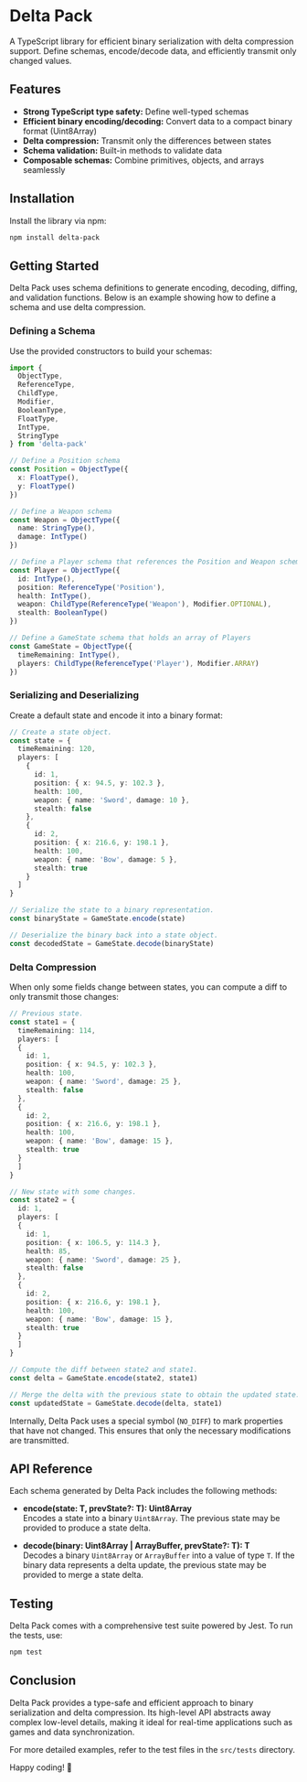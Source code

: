 # Delta Pack

A TypeScript library for efficient binary serialization with delta compression support. Define schemas, encode/decode data, and efficiently transmit only changed values.

## Features

- **Strong TypeScript type safety:** Define well-typed schemas
- **Efficient binary encoding/decoding:** Convert data to a compact binary format (Uint8Array)
- **Delta compression:** Transmit only the differences between states
- **Schema validation:** Built-in methods to validate data
- **Composable schemas:** Combine primitives, objects, and arrays seamlessly

## Installation

Install the library via npm:

```bash
npm install delta-pack
```


## Getting Started

Delta Pack uses schema definitions to generate encoding, decoding, diffing, and validation functions. Below is an example showing how to define a schema and use delta compression.

### Defining a Schema

Use the provided constructors to build your schemas:

```ts
import {
  ObjectType,
  ReferenceType,
  ChildType,
  Modifier,
  BooleanType,
  FloatType,
  IntType,
  StringType
} from 'delta-pack'

// Define a Position schema
const Position = ObjectType({
  x: FloatType(),
  y: FloatType()
})

// Define a Weapon schema
const Weapon = ObjectType({
  name: StringType(),
  damage: IntType()
})

// Define a Player schema that references the Position and Weapon schemas
const Player = ObjectType({
  id: IntType(),
  position: ReferenceType('Position'),
  health: IntType(),
  weapon: ChildType(ReferenceType('Weapon'), Modifier.OPTIONAL),
  stealth: BooleanType()
})

// Define a GameState schema that holds an array of Players
const GameState = ObjectType({
  timeRemaining: IntType(),
  players: ChildType(ReferenceType('Player'), Modifier.ARRAY)
})
```

### Serializing and Deserializing

Create a default state and encode it into a binary format:

```ts
// Create a state object.
const state = {
  timeRemaining: 120,
  players: [
    {
      id: 1,
      position: { x: 94.5, y: 102.3 },
      health: 100,
      weapon: { name: 'Sword', damage: 10 },
      stealth: false
    },
    {
      id: 2,
      position: { x: 216.6, y: 198.1 },
      health: 100,
      weapon: { name: 'Bow', damage: 5 },
      stealth: true
    }
  ]
}

// Serialize the state to a binary representation.
const binaryState = GameState.encode(state)

// Deserialize the binary back into a state object.
const decodedState = GameState.decode(binaryState)
```

### Delta Compression

When only some fields change between states, you can compute a diff to only transmit those changes:

```ts
// Previous state.
const state1 = {
  timeRemaining: 114,
  players: [
  {
    id: 1,
    position: { x: 94.5, y: 102.3 },
    health: 100,
    weapon: { name: 'Sword', damage: 25 },
    stealth: false
  },
  {
    id: 2,
    position: { x: 216.6, y: 198.1 },
    health: 100,
    weapon: { name: 'Bow', damage: 15 },
    stealth: true
  }
  ]
}

// New state with some changes.
const state2 = {
  id: 1,
  players: [
  {
    id: 1,
    position: { x: 106.5, y: 114.3 },
    health: 85,
    weapon: { name: 'Sword', damage: 25 },
    stealth: false
  },
  {
    id: 2,
    position: { x: 216.6, y: 198.1 },
    health: 100,
    weapon: { name: 'Bow', damage: 15 },
    stealth: true
  }
  ]
}

// Compute the diff between state2 and state1.
const delta = GameState.encode(state2, state1)

// Merge the delta with the previous state to obtain the updated state.
const updatedState = GameState.decode(delta, state1)
```


Internally, Delta Pack uses a special symbol (`NO_DIFF`) to mark properties that have not changed. This ensures that only the necessary modifications are transmitted.


## API Reference

Each schema generated by Delta Pack includes the following methods:

- **encode(state: T, prevState?: T): Uint8Array**  
  Encodes a state into a binary `Uint8Array`. The previous state may be provided to produce a state delta.

- **decode(binary: Uint8Array | ArrayBuffer, prevState?: T): T**  
  Decodes a binary `Uint8Array` or `ArrayBuffer` into a value of type `T`. If the binary data represents a delta update, the previous state may be provided to merge a state delta.

## Testing

Delta Pack comes with a comprehensive test suite powered by Jest. To run the tests, use:

```bash
npm test
```

## Conclusion

Delta Pack provides a type-safe and efficient approach to binary serialization and delta compression. Its high-level API abstracts away complex low-level details, making it ideal for real-time applications such as games and data synchronization.

For more detailed examples, refer to the test files in the `src/tests` directory.

Happy coding! 🚀
